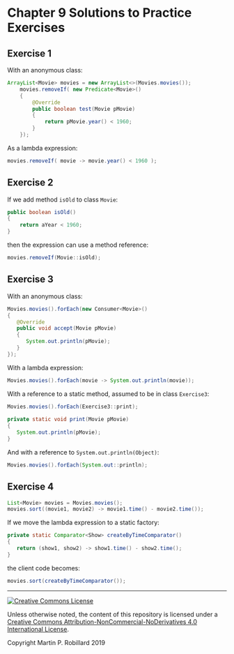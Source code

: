 # Chapter 9 Solutions to Practice Exercises

## Exercise 1

With an anonymous class:

```java
ArrayList<Movie> movies = new ArrayList<>(Movies.movies());
    movies.removeIf( new Predicate<Movie>()
    {
        @Override
        public boolean test(Movie pMovie)
        {
            return pMovie.year() < 1960;
        }
    });
```

As a lambda expression:

```java
movies.removeIf( movie -> movie.year() < 1960 );
```

## Exercise 2

If we add method `isOld` to class `Movie`:

```java
public boolean isOld()
{
    return aYear < 1960;
}
```

then the expression can use a method reference:

```java
movies.removeIf(Movie::isOld);
```

## Exercise 3

With an anonymous class:

```java
Movies.movies().forEach(new Consumer<Movie>() 
{
   @Override
   public void accept(Movie pMovie)
   {
      System.out.println(pMovie);
   }
});
```

With a lambda expression:

```java
Movies.movies().forEach(movie -> System.out.println(movie));
```

With a reference to a static method, assumed to be in class `Exercise3`:

```java
Movies.movies().forEach(Exercise3::print);
	
private static void print(Movie pMovie)
{
   System.out.println(pMovie);
}
```

And with a reference to `System.out.println(Object)`:

```java
Movies.movies().forEach(System.out::println);
```

## Exercise 4

```java
List<Movie> movies = Movies.movies();
movies.sort((movie1, movie2) -> movie1.time() - movie2.time());
```

If we move the lambda expression to a static factory:

```java
private static Comparator<Show> createByTimeComparator()
{
   return (show1, show2) -> show1.time() - show2.time();
}
```

the client code becomes:

```java
movies.sort(createByTimeComparator());
```

---
<a rel="license" href="http://creativecommons.org/licenses/by-nc-nd/4.0/"><img alt="Creative Commons License" style="border-width:0" src="https://i.creativecommons.org/l/by-nc-nd/4.0/88x31.png" /></a>

Unless otherwise noted, the content of this repository is licensed under a <a rel="license" href="http://creativecommons.org/licenses/by-nc-nd/4.0/">Creative Commons Attribution-NonCommercial-NoDerivatives 4.0 International License</a>. 

Copyright Martin P. Robillard 2019